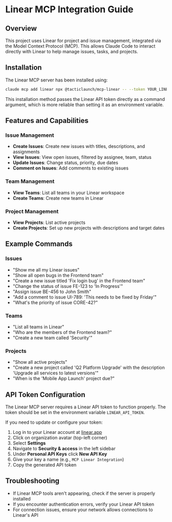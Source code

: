 # Linear MCP Integration Guide

## Overview
This project uses Linear for project and issue management, integrated via the Model Context Protocol (MCP). This allows Claude Code to interact directly with Linear to help manage issues, tasks, and projects.

## Installation
The Linear MCP server has been installed using:

```bash
claude mcp add linear npx @tacticlaunch/mcp-linear -- --token YOUR_LINEAR_API_TOKEN
```

This installation method passes the Linear API token directly as a command argument, which is more reliable than setting it as an environment variable.

## Features and Capabilities

### Issue Management
- **Create Issues**: Create new issues with titles, descriptions, and assignments
- **View Issues**: View open issues, filtered by assignee, team, status
- **Update Issues**: Change status, priority, due dates
- **Comment on Issues**: Add comments to existing issues

### Team Management
- **View Teams**: List all teams in your Linear workspace
- **Create Teams**: Create new teams in Linear

### Project Management
- **View Projects**: List active projects
- **Create Projects**: Set up new projects with descriptions and target dates

## Example Commands

### Issues
- "Show me all my Linear issues"
- "Show all open bugs in the Frontend team"
- "Create a new issue titled 'Fix login bug' in the Frontend team"
- "Change the status of issue FE-123 to 'In Progress'"
- "Assign issue BE-456 to John Smith"
- "Add a comment to issue UI-789: 'This needs to be fixed by Friday'"
- "What's the priority of issue CORE-42?"

### Teams
- "List all teams in Linear"
- "Who are the members of the Frontend team?"
- "Create a new team called 'Security'"

### Projects
- "Show all active projects"
- "Create a new project called 'Q2 Platform Upgrade' with the description 'Upgrade all services to latest versions'"
- "When is the 'Mobile App Launch' project due?"

## API Token Configuration
The Linear MCP server requires a Linear API token to function properly. The token should be set in the environment variable `LINEAR_API_TOKEN`.

If you need to update or configure your token:
1. Log in to your Linear account at [linear.app](https://linear.app/)
2. Click on organization avatar (top-left corner)
3. Select **Settings**
4. Navigate to **Security & access** in the left sidebar
5. Under **Personal API Keys** click **New API Key**
6. Give your key a name (e.g., `MCP Linear Integration`)
7. Copy the generated API token

## Troubleshooting
- If Linear MCP tools aren't appearing, check if the server is properly installed
- If you encounter authentication errors, verify your Linear API token
- For connection issues, ensure your network allows connections to Linear's API